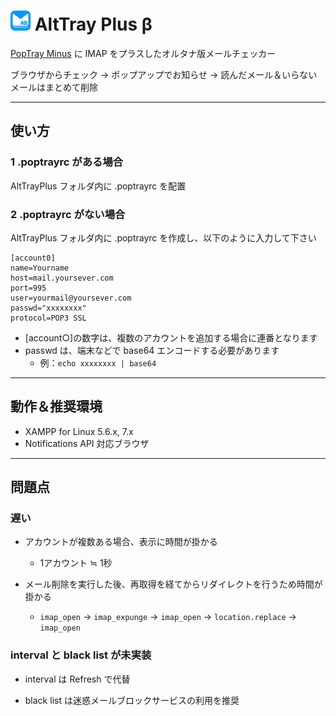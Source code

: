 # <img src="./icon.png" alt=alt> AltTray Plus β

[PopTray Minus](http://server-pro.com/poptrayminus/) に IMAP をプラスしたオルタナ版メールチェッカー

ブラウザからチェック → ポップアップでお知らせ → 読んだメール＆いらないメールはまとめて削除


---------------------------------------


## 使い方

### 1 .poptrayrc がある場合

AltTrayPlus フォルダ内に .poptrayrc を配置

### 2 .poptrayrc がない場合

AltTrayPlus フォルダ内に .poptrayrc を作成し、以下のように入力して下さい

    [account0]
    name=Yourname
    host=mail.yoursever.com
    port=995
    user=yourmail@yoursever.com
    passwd="xxxxxxxx"
    protocol=POP3 SSL

* [account○]の数字は、複数のアカウントを追加する場合に連番となります
* passwd は、端末などで base64 エンコードする必要があります
    * 例：`echo xxxxxxxx | base64`


---------------------------------------


## 動作＆推奨環境

* XAMPP for Linux 5.6.x, 7.x
* Notifications API 対応ブラウザ

---------------------------------------


## 問題点

### 遅い

* アカウントが複数ある場合、表示に時間が掛かる
    * 1アカウント ≒ 1秒
    
* メール削除を実行した後、再取得を経てからリダイレクトを行うため時間が掛かる
    * `imap_open` → `imap_expunge` → `imap_open` → `location.replace` → `imap_open`

### interval と black list が未実装

* interval は Refresh で代替

* black list は迷惑メールブロックサービスの利用を推奨
